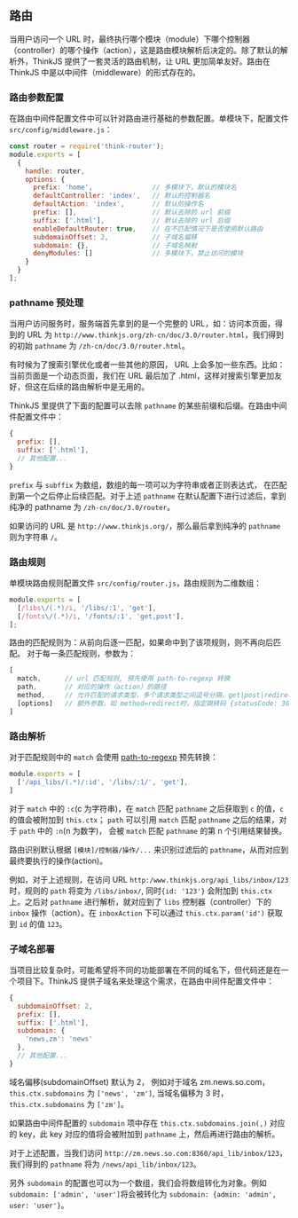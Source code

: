 ## 路由

当用户访问一个 URL 时，最终执行哪个模块（module）下哪个控制器（controller）的哪个操作（action），这是路由模块解析后决定的。除了默认的解析外，ThinkJS 提供了一套灵活的路由机制，让 URL 更加简单友好。路由在 ThinkJS 中是以中间件（middleware）的形式存在的。

### 路由参数配置

在路由中间件配置文件中可以针对路由进行基础的参数配置。单模块下，配置文件 `src/config/middleware.js`：

```js
const router = require('think-router');
module.exports = [
  {
    handle: router,
    options: {
      prefix: 'home',               // 多模块下，默认的模块名
      defaultController: 'index',   // 默认的控制器名
      defaultAction: 'index',       // 默认的操作名
      prefix: [],                   // 默认去除的 url 前缀
      suffix: ['.html'],            // 默认去除的 url 后缀
      enableDefaultRouter: true,    // 在不匹配情况下是否使用默认路由
      subdomainOffset: 2,           // 子域名偏移
      subdomain: {},                // 子域名映射
      denyModules: []               // 多模块下，禁止访问的模块
    }
  }
];
```

### pathname 预处理

当用户访问服务时，服务端首先拿到的是一个完整的 URL，如：访问本页面，得到的 URL 为 `http://www.thinkjs.org/zh-cn/doc/3.0/router.html`，我们得到的初始 `pathname` 为 `/zh-cn/doc/3.0/router.html`。

有时候为了搜索引擎优化或者一些其他的原因， URL 上会多加一些东西。比如：当前页面是一个动态页面，我们在 URL 最后加了 .html，这样对搜索引擎更加友好，但这在后续的路由解析中是无用的。

ThinkJS 里提供了下面的配置可以去除 `pathname` 的某些前缀和后缀。在路由中间件配置文件中：

```js
{
  prefix: [],
  suffix: ['.html'],
  // 其他配置...
}
```

`prefix` 与 `subffix` 为数组，数组的每一项可以为字符串或者正则表达式， 在匹配到第一个之后停止后续匹配。对于上述 `pathname` 在默认配置下进行过滤后，拿到纯净的 pathname 为 `/zh-cn/doc/3.0/router`。

如果访问的 URL 是 `http://www.thinkjs.org/`，那么最后拿到纯净的 `pathname` 则为字符串 `/`。

### 路由规则

单模块路由规则配置文件 `src/config/router.js`，路由规则为二维数组：

```js
module.exports = [
  [/libs\/(.*)/i, '/libs/:1', 'get'],
  [/fonts\/(.*)/i, '/fonts/:1', 'get,post'],
];
```

路由的匹配规则为：从前向后逐一匹配，如果命中到了该项规则，则不再向后匹配。 对于每一条匹配规则，参数为：

```js
[
  match,      // url 匹配规则, 预先使用 path-to-regexp 转换
  path,       // 对应的操作（action）的路径
  method,     // 允许匹配的请求类型，多个请求类型之间逗号分隔，get|post|redirect|rest|cli
  [options]   // 额外参数，如 method=redirect时，指定跳转码 {statusCode: 301}
]
```

### 路由解析

对于匹配规则中的 `match` 会使用 [path-to-regexp](https://github.com/pillarjs/path-to-regexp) 预先转换：

```js
module.exports = [
  ['/api_libs/(.*)/:id', '/libs/:1/', 'get'],
]
```

对于 `match` 中的 `:c`(c 为字符串)，在 `match` 匹配 `pathname` 之后获取到 `c` 的值，`c` 的值会被附加到 `this.ctx`； `path` 可以引用 `match` 匹配 `pathname` 之后的结果，对于 `path` 中的 `:n`(n 为数字)， 会被 `match` 匹配 `pathname` 的第 n 个引用结果替换。

路由识别默认根据 `[模块]/控制器/操作/...` 来识别过滤后的 `pathname`，从而对应到最终要执行的操作(action)。

例如，对于上述规则，在访问 URL `http:/www.thinkjs.org/api_libs/inbox/123` 时，规则的 `path` 将变为 `/libs/inbox/`, 同时`{id: '123'}` 会附加到 `this.ctx` 上。之后对 `pathname` 进行解析，就对应到了 `libs` 控制器（controller）下的 `inbox` 操作（action）。在 `inboxAction` 下可以通过 `this.ctx.param('id')` 获取到 `id` 的值 `123`。

### 子域名部署

当项目比较复杂时，可能希望将不同的功能部署在不同的域名下，但代码还是在一个项目下。ThinkJS 提供子域名来处理这个需求，在路由中间件配置文件中：

```js
{
  subdomainOffset: 2,
  prefix: [],
  suffix: ['.html'],
  subdomain: {
    'news,zm': 'news'
  },
  // 其他配置...
}
```

域名偏移(subdomainOffset) 默认为 2， 例如对于域名 zm.news.so.com， `this.ctx.subdomains` 为 `['news', 'zm']`, 当域名偏移为 3 时，`this.ctx.subdomains` 为 `['zm']`。

如果路由中间件配置的 `subdomain` 项中存在 `this.ctx.subdomains.join(,)` 对应的 key，此 key 对应的值将会被附加到 `pathname` 上，然后再进行路由的解析。

对于上述配置，当我们访问 `http://zm.news.so.com:8360/api_lib/inbox/123`，我们得到的 `pathname` 将为 `/news/api_lib/inbox/123`。

另外 `subdomain` 的配置也可以为一个数组，我们会将数组转化为对象。例如 `subdomain: ['admin', 'user']`将会被转化为 `subdomain: {admin: 'admin', user: 'user'}`。
